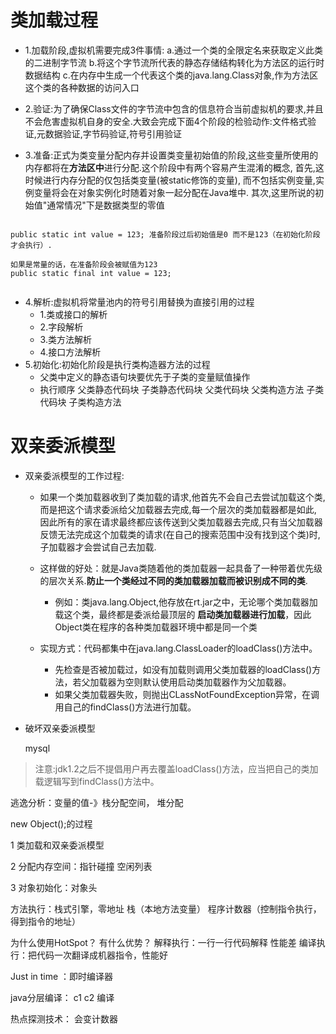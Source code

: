 # 类加载过程
- 1.加载阶段,虚拟机需要完成3件事情:
  a.通过一个类的全限定名来获取定义此类的二进制字节流
  b.将这个字节流所代表的静态存储结构转化为方法区的运行时数据结构
  c.在内存中生成一个代表这个类的java.lang.Class对象,作为方法区这个类的各种数据的访问入口
  
- 2.验证:为了确保Class文件的字节流中包含的信息符合当前虚拟机的要求,并且不会危害虚拟机自身的安全.大致会完成下面4个阶段的检验动作:文件格式验证,元数据验证,字节码验证,符号引用验证
  
- 3.准备:正式为类变量分配内存并设置类变量初始值的阶段,这些变量所使用的内存都将在**方法区中**进行分配.这个阶段中有两个容易产生混淆的概念,
首先,这时候进行内存分配的仅包括类变量(被static修饰的变量),
而不包括实例变量,实例变量将会在对象实例化时随着对象一起分配在Java堆中.
其次,这里所说的初始值"通常情况"下是数据类型的零值

```

public static int value = 123; 准备阶段过后初始值是0 而不是123（在初始化阶段才会执行）.

如果是常量的话，在准备阶段会被赋值为123
public static final int value = 123;
  
```
- 4.解析:虚拟机将常量池内的符号引用替换为直接引用的过程
    - 1.类或接口的解析
    - 2.字段解析
    - 3.类方法解析
    - 4.接口方法解析
- 5.初始化:初始化阶段是执行类构造器方法的过程
    - 父类中定义的静态语句块要优先于子类的变量赋值操作
    - 执行顺序 
        父类静态代码块
        子类静态代码块
        父类代码块
        父类构造方法
        子类代码块
        子类构造方法

# 双亲委派模型
- 双亲委派模型的工作过程:
    - 如果一个类加载器收到了类加载的请求,他首先不会自己去尝试加载这个类,而是把这个请求委派给父加载器去完成,每一个层次的类加载器都是如此,
    因此所有的家在请求最终都应该传送到父类加载器去完成,只有当父加载器反馈无法完成这个加载类的请求(在自己的搜索范围中没有找到这个类)时,子加载器才会尝试自己去加载.
    - 这样做的好处：就是Java类随着他的类加载器一起具备了一种带着优先级的层次关系.**防止一个类经过不同的类加载器加载而被识别成不同的类**.
        - 例如：类java.lang.Object,他存放在rt.jar之中，无论哪个类加载器加载这个类，最终都是委派给最顶层的 **启动类加载器进行加载**，因此Object类在程序的各种类加载器环境中都是同一个类
    
    - 实现方式：代码都集中在java.lang.ClassLoader的loadClass()方法中。
        - 先检查是否被加载过，如没有加载则调用父类加载器的loadClass()方法，若父加载器为空则默认使用启动类加载器作为父加载器。
        - 如果父类加载器失败，则抛出CLassNotFoundException异常，在调用自己的findClass()方法进行加载。
- 破坏双亲委派模型
  
  mysql
    
> 注意:jdk1.2之后不提倡用户再去覆盖loadClass()方法，应当把自己的类加载逻辑写到findClass()方法中。 
        
逃逸分析：变量的值-》栈分配空间， 堆分配


new Object();的过程


1 类加载和双亲委派模型

2 分配内存空间：指针碰撞 空闲列表

3 对象初始化：对象头

方法执行：栈式引擎，零地址
栈（本地方法变量） 程序计数器（控制指令执行，得到指令的地址）



为什么使用HotSpot？  有什么优势？
解释执行：一行一行代码解释 性能差
编译执行：把代码一次翻译成机器指令，性能好

Just in time  ：即时编译器

java分层编译： c1 c2 编译

热点探测技术：
会变计数器